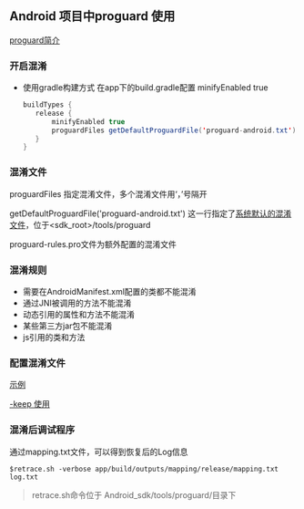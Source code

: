 ## Android 项目中proguard 使用

[proguard简介](proguard.md)

### 开启混淆
- 使用gradle构建方式
    在app下的build.gradle配置 minifyEnabled true
    ``` java
    buildTypes {
       release {
           minifyEnabled true
           proguardFiles getDefaultProguardFile('proguard-android.txt'), 'proguard-rules.pro'
       }
   }
   ```    

### 混淆文件
proguardFiles 指定混淆文件，多个混淆文件用‘，’号隔开

getDefaultProguardFile('proguard-android.txt')
这一行指定了[系统默认的混淆文件](proguard-android.txt)，位于<sdk_root>/tools/proguard

proguard-rules.pro文件为额外配置的混淆文件

### 混淆规则
- 需要在AndroidManifest.xml配置的类都不能混淆
- 通过JNI被调用的方法不能混淆
- 动态引用的属性和方法不能混淆
- 某些第三方jar包不能混淆
- js引用的类和方法

### 配置混淆文件
[示例](proguard-rules.pro)

[-keep 使用](keep使用.md)

### 混淆后调试程序
通过mapping.txt文件，可以得到恢复后的Log信息
```
$retrace.sh -verbose app/build/outputs/mapping/release/mapping.txt log.txt
```
>retrace.sh命令位于 Android_sdk/tools/proguard/目录下

